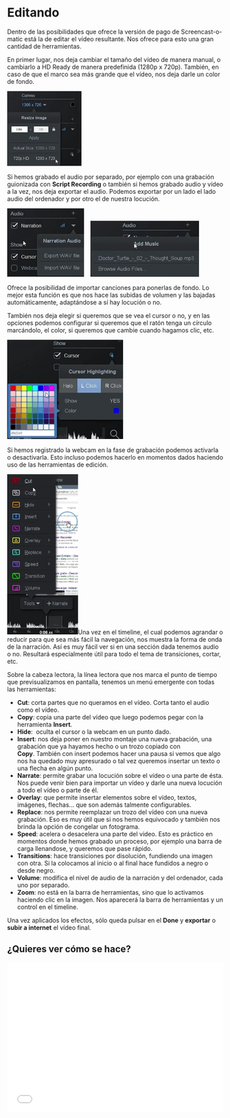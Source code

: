 
# Editando

Dentro de las posibilidades que ofrece la versión de pago de Screencast-o-matic está la de editar el vídeo resultante. Nos ofrece para esto una gran cantidad de herramientas.

En primer lugar, nos deja cambiar el tamaño del vídeo de manera manual, o cambiarlo a HD Ready de manera predefinida (1280p x 720p). También, en caso de que el marco sea más grande que el vídeo, nos deja darle un color de fondo.

<img src="img/Seleccion_425.png" height="174" />

Si hemos grabado el audio por separado, por ejemplo con una grabación guionizada con **Script Recording** o también si hemos grabado audio y vídeo a la vez, nos deja exportar el audio. Podemos exportar por un lado el lado audio del ordenador y por otro el de nuestra locución.

<img src="img/Seleccion_426.png" height="159" />    <img src="img/Seleccion_427.png" height="130" />

Ofrece la posibilidad de importar canciones para ponerlas de fondo. Lo mejor esta función es que nos hace las subidas de volumen y las bajadas automáticamente, adaptándose a sí hay locución o no.

También nos deja elegir si queremos que se vea el cursor o no, y en las opciones podemos configurar si queremos que el ratón tenga un círculo marcándolo, el color, si queremos que cambie cuando hagamos clic, etc.

<img src="img/Seleccion_428.png" height="231" />

Si hemos registrado la webcam en la fase de grabación podemos activarla o desactivarla. Esto incluso podemos hacerlo en momentos dados haciendo uso de las herramientas de edición.

<img src="img/Seleccion_430.png" height="373" />Una vez en el timeline, el cual podemos agrandar o reducir para que sea más fácil la navegación, nos muestra la forma de onda de la narración. Así es muy fácil ver si en una sección dada tenemos audio o no. Resultará especialmente útil para todo el tema de transiciones, cortar, etc.

Sobre la cabeza lectora, la línea lectora que nos marca el punto de tiempo que previsualizamos en pantalla, tenemos un menú emergente con todas las herramientas:

- **Cut**: corta partes que no queramos en el vídeo. Corta tanto el audio como el vídeo.
- **Copy**: copia una parte del vídeo que luego podemos pegar con la herramienta **Insert**.
- **Hide**:  oculta el cursor o la webcam en un punto dado.
- **Insert**: nos deja poner en nuestro montaje una nueva grabación, una grabación que ya hayamos hecho o un trozo copiado con **Copy**. También con insert podemos hacer una pausa si vemos que algo nos ha quedado muy apresurado o tal vez queremos insertar un texto o una flecha en algún punto.
- **Narrate**: permite grabar una locución sobre el vídeo o una parte de ésta. Nos puede venir bien para importar un vídeo y darle una nueva locución a todo el vídeo o parte de él.
- **Overlay**: que permite insertar elementos sobre el vídeo, textos, imágenes, flechas... que son además talmente configurables.
- **Replace**: nos permite reemplazar un trozo del vídeo con una nueva grabación. Eso es muy útil que si nos hemos equivocado y también nos brinda la opción de congelar un fotograma.
- **Speed**: acelera o desacelera una parte del video. Esto es práctico en momentos donde hemos grabado un proceso, por ejemplo una barra de carga llenandose, y queremos que pase rápido.
- **Transitions**: hace transiciones por disolución, fundiendo una imagen con otra. Si la colocamos al inicio o al final hace fundidos a negro o desde negro.
- **Volume**: modifica el nivel de audio de la narración y del ordenador, cada uno por separado.
- **Zoom**: no está en la barra de herramientas, sino que lo activamos haciendo clic en la imagen. Nos aparecerá la barra de herramientas y un control en el timeline.

Una vez aplicados los efectos, sólo queda pulsar en el **Done** y **exportar** o **subir a internet** el vídeo final.

## ¿Quieres ver cómo se hace?

<iframe width="100%" height="350" src="//www.youtube.com/embed/oeS7k-QzvEs?rel=0" frameborder="0"></iframe>

